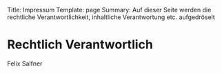 Title: Impressum
Template: page
Summary: Auf dieser Seite werden die rechtliche Verantwortlichkeit, inhaltliche Verantwortung etc. aufgedröselt

# Rechtlich Verantwortlich
Felix Salfner
